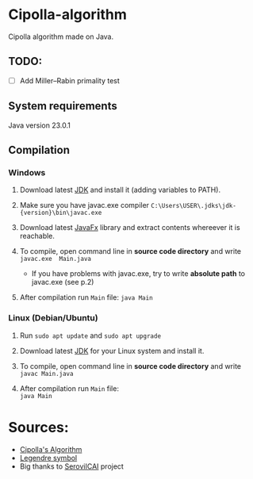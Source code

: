 # Cipolla-algorithm
Cipolla algorithm made on Java.

## TODO:
- [ ] Add Miller–Rabin primality test

## System requirements
Java version 23.0.1  

## Compilation

### Windows

1. Download latest [JDK](https://download.oracle.com/java/24/latest/jdk-24_windows-x64_bin.exe) and install it (adding variables to PATH).

2. Make sure you have javac.exe compiler `C:\Users\USER\.jdks\jdk-{version}\bin\javac.exe`

3. Download latest [JavaFx](https://gluonhq.com/products/javafx/) library and extract contents whereever it is reachable.

4. To compile, open command line in __source code directory__ and write  
   `javac.exe  Main.java`
   
    - If you have problems with javac.exe, try to write __absolute path__ to javac.exe (see p.2)
      

6. After compilation run `Main` file:
   `java Main`

### Linux (Debian/Ubuntu)

1. Run `sudo apt update` and `sudo apt upgrade`

2. Download latest [JDK](https://www.oracle.com/java/technologies/downloads/) for your Linux system and install it.

3. To compile, open command line in __source code directory__ and write  
   `javac Main.java`

4. After compilation run `Main` file:  
   `java Main`


# Sources:
- [Cipolla's Algorithm](https://en.wikipedia.org/wiki/Cipolla%27s_algorithm)
- [Legendre symbol](https://en.wikipedia.org/wiki/Legendre_symbol)
- Big thanks to [SeroviICAI](https://github.com/SeroviICAI/Modular_Arithmetic_Python/tree/master) project

